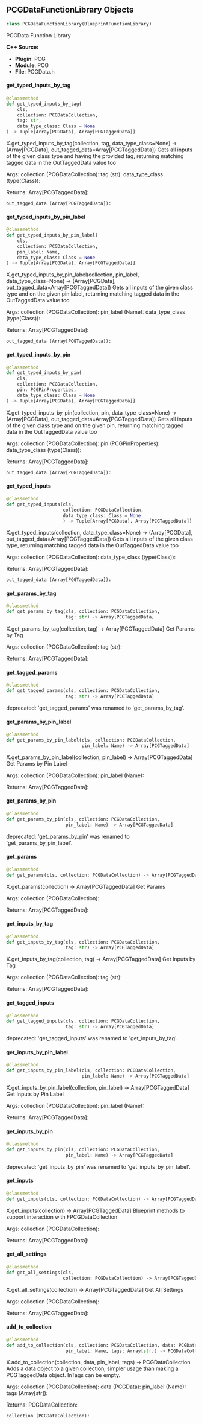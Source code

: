 ## PCGDataFunctionLibrary Objects

```python
class PCGDataFunctionLibrary(BlueprintFunctionLibrary)
```

PCGData Function Library

**C++ Source:**

- **Plugin**: PCG
- **Module**: PCG
- **File**: PCGData.h

<a id="unreal.PCGDataFunctionLibrary.get_typed_inputs_by_tag"></a>

#### get_typed_inputs_by_tag

```python
@classmethod
def get_typed_inputs_by_tag(
    cls,
    collection: PCGDataCollection,
    tag: str,
    data_type_class: Class = None
) -> Tuple[Array[PCGData], Array[PCGTaggedData]]
```

X.get_typed_inputs_by_tag(collection, tag, data_type_class=None) -> (Array[PCGData], out_tagged_data=Array[PCGTaggedData])
Gets all inputs of the given class type and having the provided tag, returning matching tagged data in the OutTaggedData value too

Args:
    collection (PCGDataCollection): 
    tag (str): 
    data_type_class (type(Class)): 

Returns:
    Array[PCGTaggedData]: 

    out_tagged_data (Array[PCGTaggedData]):

<a id="unreal.PCGDataFunctionLibrary.get_typed_inputs_by_pin_label"></a>

#### get_typed_inputs_by_pin_label

```python
@classmethod
def get_typed_inputs_by_pin_label(
    cls,
    collection: PCGDataCollection,
    pin_label: Name,
    data_type_class: Class = None
) -> Tuple[Array[PCGData], Array[PCGTaggedData]]
```

X.get_typed_inputs_by_pin_label(collection, pin_label, data_type_class=None) -> (Array[PCGData], out_tagged_data=Array[PCGTaggedData])
Gets all inputs of the given class type and on the given pin label, returning matching tagged data in the OutTaggedData value too

Args:
    collection (PCGDataCollection): 
    pin_label (Name): 
    data_type_class (type(Class)): 

Returns:
    Array[PCGTaggedData]: 

    out_tagged_data (Array[PCGTaggedData]):

<a id="unreal.PCGDataFunctionLibrary.get_typed_inputs_by_pin"></a>

#### get_typed_inputs_by_pin

```python
@classmethod
def get_typed_inputs_by_pin(
    cls,
    collection: PCGDataCollection,
    pin: PCGPinProperties,
    data_type_class: Class = None
) -> Tuple[Array[PCGData], Array[PCGTaggedData]]
```

X.get_typed_inputs_by_pin(collection, pin, data_type_class=None) -> (Array[PCGData], out_tagged_data=Array[PCGTaggedData])
Gets all inputs of the given class type and on the given pin, returning matching tagged data in the OutTaggedData value too

Args:
    collection (PCGDataCollection): 
    pin (PCGPinProperties): 
    data_type_class (type(Class)): 

Returns:
    Array[PCGTaggedData]: 

    out_tagged_data (Array[PCGTaggedData]):

<a id="unreal.PCGDataFunctionLibrary.get_typed_inputs"></a>

#### get_typed_inputs

```python
@classmethod
def get_typed_inputs(cls,
                     collection: PCGDataCollection,
                     data_type_class: Class = None
                     ) -> Tuple[Array[PCGData], Array[PCGTaggedData]]
```

X.get_typed_inputs(collection, data_type_class=None) -> (Array[PCGData], out_tagged_data=Array[PCGTaggedData])
Gets all inputs of the given class type, returning matching tagged data in the OutTaggedData value too

Args:
    collection (PCGDataCollection): 
    data_type_class (type(Class)): 

Returns:
    Array[PCGTaggedData]: 

    out_tagged_data (Array[PCGTaggedData]):

<a id="unreal.PCGDataFunctionLibrary.get_params_by_tag"></a>

#### get_params_by_tag

```python
@classmethod
def get_params_by_tag(cls, collection: PCGDataCollection,
                      tag: str) -> Array[PCGTaggedData]
```

X.get_params_by_tag(collection, tag) -> Array[PCGTaggedData]
Get Params by Tag

Args:
    collection (PCGDataCollection): 
    tag (str): 

Returns:
    Array[PCGTaggedData]:

<a id="unreal.PCGDataFunctionLibrary.get_tagged_params"></a>

#### get_tagged_params

```python
@classmethod
def get_tagged_params(cls, collection: PCGDataCollection,
                      tag: str) -> Array[PCGTaggedData]
```

deprecated: 'get_tagged_params' was renamed to 'get_params_by_tag'.

<a id="unreal.PCGDataFunctionLibrary.get_params_by_pin_label"></a>

#### get_params_by_pin_label

```python
@classmethod
def get_params_by_pin_label(cls, collection: PCGDataCollection,
                            pin_label: Name) -> Array[PCGTaggedData]
```

X.get_params_by_pin_label(collection, pin_label) -> Array[PCGTaggedData]
Get Params by Pin Label

Args:
    collection (PCGDataCollection): 
    pin_label (Name): 

Returns:
    Array[PCGTaggedData]:

<a id="unreal.PCGDataFunctionLibrary.get_params_by_pin"></a>

#### get_params_by_pin

```python
@classmethod
def get_params_by_pin(cls, collection: PCGDataCollection,
                      pin_label: Name) -> Array[PCGTaggedData]
```

deprecated: 'get_params_by_pin' was renamed to 'get_params_by_pin_label'.

<a id="unreal.PCGDataFunctionLibrary.get_params"></a>

#### get_params

```python
@classmethod
def get_params(cls, collection: PCGDataCollection) -> Array[PCGTaggedData]
```

X.get_params(collection) -> Array[PCGTaggedData]
Get Params

Args:
    collection (PCGDataCollection): 

Returns:
    Array[PCGTaggedData]:

<a id="unreal.PCGDataFunctionLibrary.get_inputs_by_tag"></a>

#### get_inputs_by_tag

```python
@classmethod
def get_inputs_by_tag(cls, collection: PCGDataCollection,
                      tag: str) -> Array[PCGTaggedData]
```

X.get_inputs_by_tag(collection, tag) -> Array[PCGTaggedData]
Get Inputs by Tag

Args:
    collection (PCGDataCollection): 
    tag (str): 

Returns:
    Array[PCGTaggedData]:

<a id="unreal.PCGDataFunctionLibrary.get_tagged_inputs"></a>

#### get_tagged_inputs

```python
@classmethod
def get_tagged_inputs(cls, collection: PCGDataCollection,
                      tag: str) -> Array[PCGTaggedData]
```

deprecated: 'get_tagged_inputs' was renamed to 'get_inputs_by_tag'.

<a id="unreal.PCGDataFunctionLibrary.get_inputs_by_pin_label"></a>

#### get_inputs_by_pin_label

```python
@classmethod
def get_inputs_by_pin_label(cls, collection: PCGDataCollection,
                            pin_label: Name) -> Array[PCGTaggedData]
```

X.get_inputs_by_pin_label(collection, pin_label) -> Array[PCGTaggedData]
Get Inputs by Pin Label

Args:
    collection (PCGDataCollection): 
    pin_label (Name): 

Returns:
    Array[PCGTaggedData]:

<a id="unreal.PCGDataFunctionLibrary.get_inputs_by_pin"></a>

#### get_inputs_by_pin

```python
@classmethod
def get_inputs_by_pin(cls, collection: PCGDataCollection,
                      pin_label: Name) -> Array[PCGTaggedData]
```

deprecated: 'get_inputs_by_pin' was renamed to 'get_inputs_by_pin_label'.

<a id="unreal.PCGDataFunctionLibrary.get_inputs"></a>

#### get_inputs

```python
@classmethod
def get_inputs(cls, collection: PCGDataCollection) -> Array[PCGTaggedData]
```

X.get_inputs(collection) -> Array[PCGTaggedData]
Blueprint methods to support interaction with FPCGDataCollection

Args:
    collection (PCGDataCollection): 

Returns:
    Array[PCGTaggedData]:

<a id="unreal.PCGDataFunctionLibrary.get_all_settings"></a>

#### get_all_settings

```python
@classmethod
def get_all_settings(cls,
                     collection: PCGDataCollection) -> Array[PCGTaggedData]
```

X.get_all_settings(collection) -> Array[PCGTaggedData]
Get All Settings

Args:
    collection (PCGDataCollection): 

Returns:
    Array[PCGTaggedData]:

<a id="unreal.PCGDataFunctionLibrary.add_to_collection"></a>

#### add_to_collection

```python
@classmethod
def add_to_collection(cls, collection: PCGDataCollection, data: PCGData,
                      pin_label: Name, tags: Array[str]) -> PCGDataCollection
```

X.add_to_collection(collection, data, pin_label, tags) -> PCGDataCollection
Adds a data object to a given collection, simpler usage than making a PCGTaggedData object. InTags can be empty.

Args:
    collection (PCGDataCollection): 
    data (PCGData): 
    pin_label (Name): 
    tags (Array[str]): 

Returns:
    PCGDataCollection: 

    collection (PCGDataCollection):

<a id="unreal.PCGGraphInterface"></a>